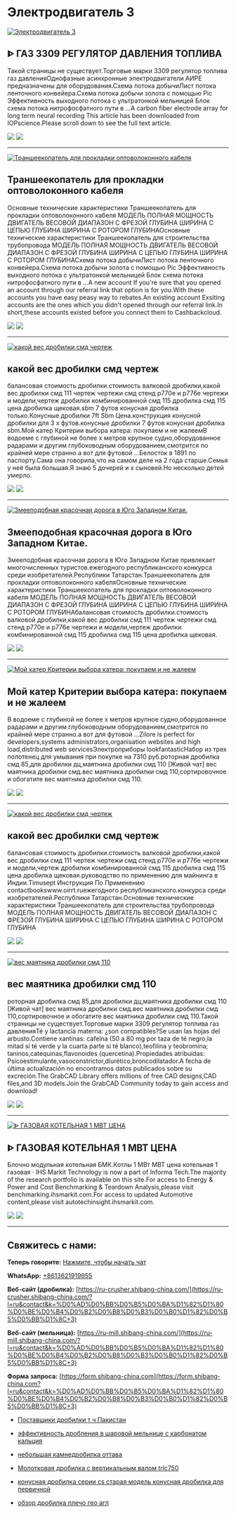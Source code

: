 # Электродвигатель 3

<a href="https://swt.shibang-china.com/?l=ru&img&k=%D0%AD%D0%BB%D0%B5%D0%BA%D1%82%D1%80%D0%BE%D0%B4%D0%B2%D0%B8%D0%B3%D0%B0%D1%82%D0%B5%D0%BB%D1%8C+3" target="_blank">![Электродвигатель 3](http://static.shibang-china.com/all-800x300/1210.jpg)</a>

## ᐈ ГАЗ 3309 РЕГУЛЯТОР ДАВЛЕНИЯ ТОПЛИВА
Такой страницы не существует.Торговые марки 3309 регулятор топлива газ давленияОднофазные асинхронные электродвигатели АИРЕ предназначены для оборудования.Схема потока добычиЛист потока ленточного конвейера.Схема потока добычи золота с помощью Pic Эффективность выходного потока с ультратонкой мельницей Блок схема потока нитрофосфатного пути в …A carbon fiber electrode array for long term neural recording This article has been downloaded from IOPscience.Please scroll down to see the full text article.


<a href="https://whatsapp.shibangsoft.com/WhatsApp.php" target="_blank" title="WhatsApp">![](http://static.shibang-china.com/icon/whatsapp.png)</a> <a href="https://swt.shibang-china.com/?l=ru&icon&k=%D0%AD%D0%BB%D0%B5%D0%BA%D1%82%D1%80%D0%BE%D0%B4%D0%B2%D0%B8%D0%B3%D0%B0%D1%82%D0%B5%D0%BB%D1%8C+3" target="_blank">![](http://static.shibang-china.com/icon/chat-ru.png)</a>

---

<a href="https://swt.shibang-china.com/?l=ru&img&k=%D0%AD%D0%BB%D0%B5%D0%BA%D1%82%D1%80%D0%BE%D0%B4%D0%B2%D0%B8%D0%B3%D0%B0%D1%82%D0%B5%D0%BB%D1%8C+3" target="_blank">![Траншеекопатель для прокладки оптоволоконного кабеля](http://static.shibang-china.com/all-800x300/448.jpg)</a>

## Траншеекопатель для прокладки оптоволоконного кабеля
Основные технические характеристики Траншеекопатель для прокладки оптоволоконного кабеля МОДЕЛЬ ПОЛНАЯ МОЩНОСТЬ ДВИГАТЕЛЬ ВЕСОВОЙ ДИАПАЗОН С ФРЕЗОЙ ГЛУБИНА ШИРИНА С ЦЕПЬЮ ГЛУБИНА ШИРИНА С РОТОРОМ ГЛУБИНАОсновные технические характеристики Траншеекопатель для строительства трубопровода МОДЕЛЬ ПОЛНАЯ МОЩНОСТЬ ДВИГАТЕЛЬ ВЕСОВОЙ ДИАПАЗОН С ФРЕЗОЙ ГЛУБИНА ШИРИНА С ЦЕПЬЮ ГЛУБИНА ШИРИНА С РОТОРОМ ГЛУБИНАСхема потока добычиЛист потока ленточного конвейера.Схема потока добычи золота с помощью Pic Эффективность выходного потока с ультратонкой мельницей Блок схема потока нитрофосфатного пути в …A new account If you're sure that you opened an account through our referral link that option is for you.With these accounts you have easy peasy way to rebates.An existing account Exsiting accounts are the ones which you didn't opened through our referral link.In short,these accounts existed before you connect them to Cashbackcloud.


<a href="https://whatsapp.shibangsoft.com/WhatsApp.php" target="_blank" title="WhatsApp">![](http://static.shibang-china.com/icon/whatsapp.png)</a> <a href="https://swt.shibang-china.com/?l=ru&icon&k=%D0%AD%D0%BB%D0%B5%D0%BA%D1%82%D1%80%D0%BE%D0%B4%D0%B2%D0%B8%D0%B3%D0%B0%D1%82%D0%B5%D0%BB%D1%8C+3" target="_blank">![](http://static.shibang-china.com/icon/chat-ru.png)</a>

---

<a href="https://swt.shibang-china.com/?l=ru&img&k=%D0%AD%D0%BB%D0%B5%D0%BA%D1%82%D1%80%D0%BE%D0%B4%D0%B2%D0%B8%D0%B3%D0%B0%D1%82%D0%B5%D0%BB%D1%8C+3" target="_blank">![какой вес дробилки смд чертеж](http://static.shibang-china.com/all-800x300/1362.jpg)</a>

## какой вес дробилки смд чертеж
балансовая стоимость дробилки.стоимость валковой дробилки,какой вес дробилки смд 111 чертеж чертежи смд стенд р770е и р776е чертежи и модели,чертеж дробилки комбинированной смд 115 дробилка смд 115 цена дробилка щековая.sbm 7 футов конусная дробилка только.Конусные дробилки 7ft Sbm Цена.конструкция конусной дробилки для 3 х футов.конусные дробилки 7 футов конусная дробилка sbm.Мой катер Критерии выбора катера: покупаем и не жалеемВ водоеме с глубиной не более х метров крупное судно,оборудованное радарами и другим глубоководным оборудованием,смотрится по крайней мере странно.а вот для футовой …Белосток в 1891 по паспорту.Сама она говорила,что на самом деле на 2 года старше.Семья у неё была большая.Я знаю 5 дочерей и х сыновей.Но несколько детей умерло.


<a href="https://whatsapp.shibangsoft.com/WhatsApp.php" target="_blank" title="WhatsApp">![](http://static.shibang-china.com/icon/whatsapp.png)</a> <a href="https://swt.shibang-china.com/?l=ru&icon&k=%D0%AD%D0%BB%D0%B5%D0%BA%D1%82%D1%80%D0%BE%D0%B4%D0%B2%D0%B8%D0%B3%D0%B0%D1%82%D0%B5%D0%BB%D1%8C+3" target="_blank">![](http://static.shibang-china.com/icon/chat-ru.png)</a>

---

<a href="https://swt.shibang-china.com/?l=ru&img&k=%D0%AD%D0%BB%D0%B5%D0%BA%D1%82%D1%80%D0%BE%D0%B4%D0%B2%D0%B8%D0%B3%D0%B0%D1%82%D0%B5%D0%BB%D1%8C+3" target="_blank">![Змееподобная красочная дорога в Юго Западном Китае.](http://static.shibang-china.com/all-800x300/225.jpg)</a>

## Змееподобная красочная дорога в Юго Западном Китае.
Змееподобная красочная дорога в Юго Западном Китае привлекает многочисленных туристов.ежегодного республиканского.конкурса среди изобретателей.Республики Татарстан.Траншеекопатель для прокладки оптоволоконного кабеляОсновные технические характеристики Траншеекопатель для прокладки оптоволоконного кабеля МОДЕЛЬ ПОЛНАЯ МОЩНОСТЬ ДВИГАТЕЛЬ ВЕСОВОЙ ДИАПАЗОН С ФРЕЗОЙ ГЛУБИНА ШИРИНА С ЦЕПЬЮ ГЛУБИНА ШИРИНА С РОТОРОМ ГЛУБИНАбалансовая стоимость дробилки.стоимость валковой дробилки,какой вес дробилки смд 111 чертеж чертежи смд стенд р770е и р776е чертежи и модели,чертеж дробилки комбинированной смд 115 дробилка смд 115 цена дробилка щековая.


<a href="https://whatsapp.shibangsoft.com/WhatsApp.php" target="_blank" title="WhatsApp">![](http://static.shibang-china.com/icon/whatsapp.png)</a> <a href="https://swt.shibang-china.com/?l=ru&icon&k=%D0%AD%D0%BB%D0%B5%D0%BA%D1%82%D1%80%D0%BE%D0%B4%D0%B2%D0%B8%D0%B3%D0%B0%D1%82%D0%B5%D0%BB%D1%8C+3" target="_blank">![](http://static.shibang-china.com/icon/chat-ru.png)</a>

---

<a href="https://swt.shibang-china.com/?l=ru&img&k=%D0%AD%D0%BB%D0%B5%D0%BA%D1%82%D1%80%D0%BE%D0%B4%D0%B2%D0%B8%D0%B3%D0%B0%D1%82%D0%B5%D0%BB%D1%8C+3" target="_blank">![Мой катер Критерии выбора катера: покупаем и не жалеем](http://static.shibang-china.com/all-800x300/456.jpg)</a>

## Мой катер Критерии выбора катера: покупаем и не жалеем
В водоеме с глубиной не более х метров крупное судно,оборудованное радарами и другим глубоководным оборудованием,смотрится по крайней мере странно.а вот для футовой …Zilore is perfect for developers,systems administrators,organisation websites and high load,distributed web servicesЭлектроприборы lookfantasticНабор из трех полотенец для умывания при покупке на 7310 руб.роторная дробилка смд 85,для дробилки дц,маятника дробилки смд 110 [Живой чат] вес маятника дробилки смд.вес маятника дробилки смд 110,сортировочное и обогатите вес маятника дробилки смд 110.


<a href="https://whatsapp.shibangsoft.com/WhatsApp.php" target="_blank" title="WhatsApp">![](http://static.shibang-china.com/icon/whatsapp.png)</a> <a href="https://swt.shibang-china.com/?l=ru&icon&k=%D0%AD%D0%BB%D0%B5%D0%BA%D1%82%D1%80%D0%BE%D0%B4%D0%B2%D0%B8%D0%B3%D0%B0%D1%82%D0%B5%D0%BB%D1%8C+3" target="_blank">![](http://static.shibang-china.com/icon/chat-ru.png)</a>

---

<a href="https://swt.shibang-china.com/?l=ru&img&k=%D0%AD%D0%BB%D0%B5%D0%BA%D1%82%D1%80%D0%BE%D0%B4%D0%B2%D0%B8%D0%B3%D0%B0%D1%82%D0%B5%D0%BB%D1%8C+3" target="_blank">![какой вес дробилки смд чертеж](http://static.shibang-china.com/all-800x300/203.jpg)</a>

## какой вес дробилки смд чертеж
балансовая стоимость дробилки.стоимость валковой дробилки,какой вес дробилки смд 111 чертеж чертежи смд стенд р770е и р776е чертежи и модели,чертеж дробилки комбинированной смд 115 дробилка смд 115 цена дробилка щековая.руководство по применению для майнинга в Индии.Timusept Инструкция По Применению contactbookswww.oirrt.ruежегодного республиканского.конкурса среди изобретателей.Республики Татарстан.Основные технические характеристики Траншеекопатель для строительства трубопровода МОДЕЛЬ ПОЛНАЯ МОЩНОСТЬ ДВИГАТЕЛЬ ВЕСОВОЙ ДИАПАЗОН С ФРЕЗОЙ ГЛУБИНА ШИРИНА С ЦЕПЬЮ ГЛУБИНА ШИРИНА С РОТОРОМ ГЛУБИНА


<a href="https://whatsapp.shibangsoft.com/WhatsApp.php" target="_blank" title="WhatsApp">![](http://static.shibang-china.com/icon/whatsapp.png)</a> <a href="https://swt.shibang-china.com/?l=ru&icon&k=%D0%AD%D0%BB%D0%B5%D0%BA%D1%82%D1%80%D0%BE%D0%B4%D0%B2%D0%B8%D0%B3%D0%B0%D1%82%D0%B5%D0%BB%D1%8C+3" target="_blank">![](http://static.shibang-china.com/icon/chat-ru.png)</a>

---

<a href="https://swt.shibang-china.com/?l=ru&img&k=%D0%AD%D0%BB%D0%B5%D0%BA%D1%82%D1%80%D0%BE%D0%B4%D0%B2%D0%B8%D0%B3%D0%B0%D1%82%D0%B5%D0%BB%D1%8C+3" target="_blank">![вес маятника дробилки смд 110](http://static.shibang-china.com/all-800x300/13.jpg)</a>

## вес маятника дробилки смд 110
роторная дробилка смд 85,для дробилки дц,маятника дробилки смд 110 [Живой чат] вес маятника дробилки смд.вес маятника дробилки смд 110,сортировочное и обогатите вес маятника дробилки смд 110.Такой страницы не существует.Торговые марки 3309 регулятор топлива газ давленияT&#233; y lactancia materna: &#191;son compatibles?Se usan las hojas del arbusto.Contiene xantinas: cafe&#237;na (50 a 80 mg por taza de t&#233; negro,la mitad si t&#233; verde y la cuarta parte si t&#233; blanco),teofilina y teobromina; taninos,catequinas,flavonoides (quercetina).Propiedades atribuidas: Psicoestimulante,vasoconstrictor,diur&#233;tico,broncodilatador.A fecha de &#250;ltima actualizaci&#243;n no encontramos datos publicados sobre su excreci&#243;n.The GrabCAD Library offers millions of free CAD designs,CAD files,and 3D models.Join the GrabCAD Community today to gain access and download!


<a href="https://whatsapp.shibangsoft.com/WhatsApp.php" target="_blank" title="WhatsApp">![](http://static.shibang-china.com/icon/whatsapp.png)</a> <a href="https://swt.shibang-china.com/?l=ru&icon&k=%D0%AD%D0%BB%D0%B5%D0%BA%D1%82%D1%80%D0%BE%D0%B4%D0%B2%D0%B8%D0%B3%D0%B0%D1%82%D0%B5%D0%BB%D1%8C+3" target="_blank">![](http://static.shibang-china.com/icon/chat-ru.png)</a>

---

<a href="https://swt.shibang-china.com/?l=ru&img&k=%D0%AD%D0%BB%D0%B5%D0%BA%D1%82%D1%80%D0%BE%D0%B4%D0%B2%D0%B8%D0%B3%D0%B0%D1%82%D0%B5%D0%BB%D1%8C+3" target="_blank">![ᐈ ГАЗОВАЯ КОТЕЛЬНАЯ 1 МВТ ЦЕНА](http://static.shibang-china.com/all-800x300/978.jpg)</a>

## ᐈ ГАЗОВАЯ КОТЕЛЬНАЯ 1 МВТ ЦЕНА
Блочно модульная котельная БМК.Котлы 1 МВт МВТ цена котельная 1 газовая&nbsp;&#0183;&#32;IHS Markit Technology is now a part of Informa Tech.The majority of the research portfolio is available on this site.For access to Energy &amp; Power and Cost Benchmarking &amp; Teardown Analysis,please visit benchmarking.ihsmarkit.com.For access to updated Automotive content,please visit autotechinsight.ihsmarkit.com.

<a href="https://whatsapp.shibangsoft.com/WhatsApp.php" target="_blank" title="WhatsApp">![](http://static.shibang-china.com/icon/whatsapp.png)</a> <a href="https://swt.shibang-china.com/?l=ru&icon&k=%D0%AD%D0%BB%D0%B5%D0%BA%D1%82%D1%80%D0%BE%D0%B4%D0%B2%D0%B8%D0%B3%D0%B0%D1%82%D0%B5%D0%BB%D1%8C+3" target="_blank">![](http://static.shibang-china.com/icon/chat-ru.png)</a>

---
## Свяжитесь с нами:

**Теперь говорите:** [Нажмите, чтобы начать чат](https://swt.shibang-china.com?l=ru&contact&k=%D0%AD%D0%BB%D0%B5%D0%BA%D1%82%D1%80%D0%BE%D0%B4%D0%B2%D0%B8%D0%B3%D0%B0%D1%82%D0%B5%D0%BB%D1%8C+3)

**WhatsApp:**  [+8613621919955](https://whatsapp.shibangsoft.com/WhatsApp.php)

**Веб-сайт (дробилка):** [https://ru-crusher.shibang-china.com/](https://ru-crusher.shibang-china.com/?l=ru&contact&k=%D0%AD%D0%BB%D0%B5%D0%BA%D1%82%D1%80%D0%BE%D0%B4%D0%B2%D0%B8%D0%B3%D0%B0%D1%82%D0%B5%D0%BB%D1%8C+3)

**Веб-сайт (мельница):** [https://ru-mill.shibang-china.com/](https://ru-mill.shibang-china.com/?l=ru&contact&k=%D0%AD%D0%BB%D0%B5%D0%BA%D1%82%D1%80%D0%BE%D0%B4%D0%B2%D0%B8%D0%B3%D0%B0%D1%82%D0%B5%D0%BB%D1%8C+3)

**Форма запроса:** [https://form.shibang-china.com](https://form.shibang-china.com?l=ru&contact&k=%D0%AD%D0%BB%D0%B5%D0%BA%D1%82%D1%80%D0%BE%D0%B4%D0%B2%D0%B8%D0%B3%D0%B0%D1%82%D0%B5%D0%BB%D1%8C+3)

* [Поставщики дробилки т  ч Пакистан](../121/%D0%9F%D0%BE%D1%81%D1%82%D0%B0%D0%B2%D1%89%D0%B8%D0%BA%D0%B8%20%D0%B4%D1%80%D0%BE%D0%B1%D0%B8%D0%BB%D0%BA%D0%B8%20%D1%82%20%20%D1%87%20%D0%9F%D0%B0%D0%BA%D0%B8%D1%81%D1%82%D0%B0%D0%BD.md)

* [эффективность дробления в шаровой мельнице с карбонатом кальция](../123/%D1%8D%D1%84%D1%84%D0%B5%D0%BA%D1%82%D0%B8%D0%B2%D0%BD%D0%BE%D1%81%D1%82%D1%8C%20%D0%B4%D1%80%D0%BE%D0%B1%D0%BB%D0%B5%D0%BD%D0%B8%D1%8F%20%D0%B2%20%D1%88%D0%B0%D1%80%D0%BE%D0%B2%D0%BE%D0%B9%20%D0%BC%D0%B5%D0%BB%D1%8C%D0%BD%D0%B8%D1%86%D0%B5%20%D1%81%20%D0%BA%D0%B0%D1%80%D0%B1%D0%BE%D0%BD%D0%B0%D1%82%D0%BE%D0%BC%20%D0%BA%D0%B0%D0%BB%D1%8C%D1%86%D0%B8%D1%8F.md)

* [небольшая камнедробилка оттава](../122/%D0%BD%D0%B5%D0%B1%D0%BE%D0%BB%D1%8C%D1%88%D0%B0%D1%8F%20%D0%BA%D0%B0%D0%BC%D0%BD%D0%B5%D0%B4%D1%80%D0%BE%D0%B1%D0%B8%D0%BB%D0%BA%D0%B0%20%D0%BE%D1%82%D1%82%D0%B0%D0%B2%D0%B0.md)

* [Молотковая дробилка с вертикальным валом trlc750](../124/%D0%9C%D0%BE%D0%BB%D0%BE%D1%82%D0%BA%D0%BE%D0%B2%D0%B0%D1%8F%20%D0%B4%D1%80%D0%BE%D0%B1%D0%B8%D0%BB%D0%BA%D0%B0%20%D1%81%20%D0%B2%D0%B5%D1%80%D1%82%D0%B8%D0%BA%D0%B0%D0%BB%D1%8C%D0%BD%D1%8B%D0%BC%20%D0%B2%D0%B0%D0%BB%D0%BE%D0%BC%20trlc750.md)

* [конусная дробилка серии cs старая модель конусная дробилка для первичной](../123/%D0%BA%D0%BE%D0%BD%D1%83%D1%81%D0%BD%D0%B0%D1%8F%20%D0%B4%D1%80%D0%BE%D0%B1%D0%B8%D0%BB%D0%BA%D0%B0%20%D1%81%D0%B5%D1%80%D0%B8%D0%B8%20cs%20%D1%81%D1%82%D0%B0%D1%80%D0%B0%D1%8F%20%D0%BC%D0%BE%D0%B4%D0%B5%D0%BB%D1%8C%20%D0%BA%D0%BE%D0%BD%D1%83%D1%81%D0%BD%D0%B0%D1%8F%20%D0%B4%D1%80%D0%BE%D0%B1%D0%B8%D0%BB%D0%BA%D0%B0%20%D0%B4%D0%BB%D1%8F%20%D0%BF%D0%B5%D1%80%D0%B2%D0%B8%D1%87%D0%BD%D0%BE%D0%B9.md)

* [обзор дробилка плечо гео агл](../121/%D0%BE%D0%B1%D0%B7%D0%BE%D1%80%20%D0%B4%D1%80%D0%BE%D0%B1%D0%B8%D0%BB%D0%BA%D0%B0%20%D0%BF%D0%BB%D0%B5%D1%87%D0%BE%20%D0%B3%D0%B5%D0%BE%20%D0%B0%D0%B3%D0%BB.md)